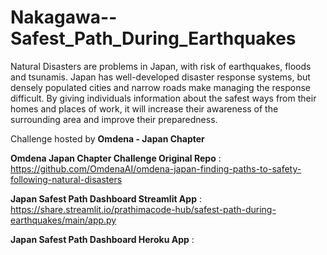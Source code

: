 # Nakagawa--Safest_Path_During_Earthquakes

Natural Disasters are problems in Japan, with risk of earthquakes, floods and tsunamis. Japan has well-developed disaster response systems, but densely populated cities and narrow roads make managing the response difficult. By giving individuals information about the safest ways from their homes and places of work, it will increase their awareness of the surrounding area and improve their preparedness.

Challenge hosted by **Omdena - Japan Chapter**

**Omdena Japan Chapter Challenge Original Repo** : https://github.com/OmdenaAI/omdena-japan-finding-paths-to-safety-following-natural-disasters

**Japan Safest Path Dashboard Streamlit App** : https://share.streamlit.io/prathimacode-hub/safest-path-during-earthquakes/main/app.py

**Japan Safest Path Dashboard Heroku App** : 

